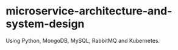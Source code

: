 # microservice-architecture-and-system-design
Using Python, MongoDB, MySQL, RabbitMQ and Kubernetes.
